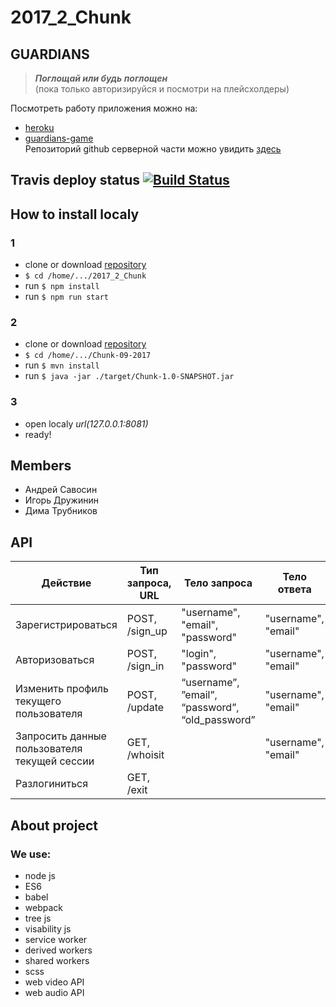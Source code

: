 # 2017_2_Chunk

## GUARDIANS
> ***Поглощай или будь поглощен<br>***
> (пока только авторизируйся и посмотри на плейсхолдеры)


Посмотреть работу приложения можно на:
- [heroku](https://chunk-frontend.herokuapp.com)<br>
- [guardians-game](https://guardians-game.ru)<br>
Репозиторий github серверной части можно увидить [здесь](https://github.com/java-park-mail-ru/Chunk-09-2017)

## Travis deploy status [![Build Status](https://travis-ci.org/frontend-park-mail-ru/2017_2_Chunk.svg?branch=travis)](https://travis-ci.org/frontend-park-mail-ru/2017_2_Chunk)

## How to install localy
### 1
- clone or download [repository](https://github.com/frontend-park-mail-ru/2017_2_Chunk/tree/drujinin)
- `$ cd /home/.../2017_2_Chunk`
- run `$ npm install`
- run `$ npm run start`

### 2
- clone or download [repository](https://github.com/java-park-mail-ru/Chunk-09-2017)
- `$ cd /home/.../Chunk-09-2017`
- run `$ mvn install`
- run `$ java -jar ./target/Chunk-1.0-SNAPSHOT.jar`

### 3
- open localy *url(127.0.0.1:8081)*
- ready!

## Members
* Андрей Савосин
* Игорь Дружинин
* Дима Трубников

## API
| Действие | Тип запроса, URL | Тело запроса | Тело ответа |
| --- | --- | --- | --- |
| Зарегистрироваться | POST, /sign_up | "username", "email", "password" | "username", "email" |
| Авторизоваться | POST, /sign_in | "login", "password" | "username", "email" |
| Изменить профиль текущего пользователя | POST, /update | “username”, ”email”, “password”, “old_password” | "username", "email" |
| Запросить данные пользователя текущей сессии | GET, /whoisit | | "username", "email" | |
| Разлогиниться | GET, /exit |  |  |

## About project
### We use:
- node js
- ES6
- babel
- webpack
- tree js
- visability js
- service worker
- derived workers
- shared workers
- scss
- web video API
- web audio API
